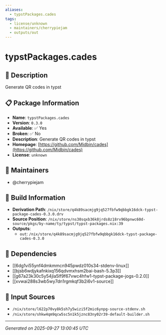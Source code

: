 ```yaml
---
aliases:
  - typstPackages.cades
tags:
  - license/unknown
  - maintainers/cherrypiejam
  - outputs/out
---
```


# typstPackages.cades

## 📝 Description

Generate QR codes in typst

## 📋 Package Information

- **Name**: `typstPackages.cades`
- **Version**: `0.3.0`
- **Available**: ✅ Yes
- **Broken**: ✅ No
- **Description**: Generate QR codes in typst
- **Homepage**: [https://github.com/Midbin/cades](https://github.com/Midbin/cades)
- **License**: `unknown`
## 👥 Maintainers

- @cherrypiejam


## 🔧 Build Information

- **Derivation Path**: `/nix/store/q4k89sacmjg9jq527fbfw9qbbgk16dck-typst-package-cades-0.3.0.drv`
- **Source Position**: `/nix/store/ns30sqxb36k8jrds8z18rv96bpnwc60d-source/pkgs/by-name/ty/typst/typst-packages.nix:39`
- **Outputs**:
  - `out`:  `/nix/store/q4k89sacmjg9jq527fbfw9qbbgk16dck-typst-package-cades-0.3.0`

## 🔗 Dependencies

- [[6dg1vi55ynf4dmkmmcn945pwdz010s34-stdenv-linux]]
- [[bjsb6wdjykafnkixq156qdvmxhsm2bai-bash-5.3p3]]
- [[g67a23k30c5y54jla5lf9f67vwc4hfw1-typst-package-jogs-0.2.0]]
- [[xvwai288s3wb5wy7dn1rgmkqf3b2i6v1-source]]

## 📁 Input Sources

- `/nix/store/l622p70vy8k5sh7y5wizi5f2mic6ynpg-source-stdenv.sh`
- `/nix/store/shkw4qm9qcw5sc5n1k5jznc83ny02r39-default-builder.sh`

---
*Generated on 2025-09-27 13:00:45 UTC*
